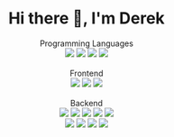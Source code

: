 <h1 align="center">Hi there 👋, I'm Derek</h1>


<p align='center'>
  Programming Languages<br/>
  <img src="https://img.shields.io/badge/c++-%2300599C.svg?&style=for-the-badge&logo=c%2B%2B&logoColor=white" />
  <img src="https://img.shields.io/badge/python-3670A0?&style=for-the-badge&logo=python&logoColor=ffdd54" />
  <img src="https://img.shields.io/badge/JavaScript-F7DF1E?&style=for-the-badge&logo=javascript&logoColor=black" />
  <img src="https://img.shields.io/badge/TypeScript-007ACC?&style=for-the-badge&logo=typescript&logoColor=white" /><br/><br/>
  Frontend<br/>
  <img src="https://img.shields.io/badge/html5-%23E34F26.svg?&style=for-the-badge&logo=html5&logoColor=white" />
  <img src="https://img.shields.io/badge/css3-%231572B6.svg?&style=for-the-badge&logo=css3&logoColor=white" />
  <img src="https://img.shields.io/badge/react-%2320232a.svg?&style=for-the-badge&logo=react&logoColor=%2361DAFB" /><br/><br/>
  Backend<br/>
  <img src="https://img.shields.io/badge/Django-092E20?&style=for-the-badge&logo=django&logoColor=white" />
  <img src="https://img.shields.io/badge/postgres-%23316192.svg?&style=for-the-badge&logo=postgresql&logoColor=white" />
  <img src="https://img.shields.io/badge/rabbitmq-%23FF6600.svg?&style=for-the-badge&logo=rabbitmq&logoColor=white" />
  <img src="https://img.shields.io/badge/FastAPI-005571?&style=for-the-badge&logo=fastapi" />
  <img src="https://img.shields.io/badge/DJANGO-REST-ff1709?&style=for-the-badge&logo=django&logoColor=white&color=ff1709&labelColor=gray" /><br/>
  <img src="https://img.shields.io/badge/Flask-000000?&style=for-the-badge&logo=flask&logoColor=white" />
  <img src="https://img.shields.io/badge/MongoDB-4EA94B?&style=for-the-badge&logo=mongodb&logoColor=white" />
  <img src="https://img.shields.io/badge/Express.js-404D59?&style=for-the-badge" />
  <img src="https://img.shields.io/badge/Node.js-43853D?&style=for-the-badge&logo=node.js&logoColor=white" />
</p>

<!-- https://dev.to/envoy_/150-badges-for-github-pnk
https://github.com/Ileriayo/markdown-badges -->
